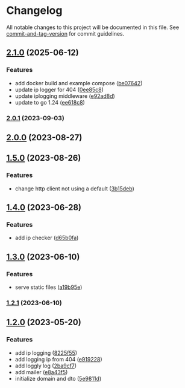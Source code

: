 # Changelog

All notable changes to this project will be documented in this file. See [commit-and-tag-version](https://github.com/absolute-version/commit-and-tag-version) for commit guidelines.

## [2.1.0](https://github.com/anditakaesar/uwa-back/compare/v2.0.1...v2.1.0) (2025-06-12)


### Features

* add docker build and example compose ([be07642](https://github.com/anditakaesar/uwa-back/commit/be076420a4102d65eb4b98bdbed7c9f8301c56ea))
* update ip logger for 404 ([0ee85c8](https://github.com/anditakaesar/uwa-back/commit/0ee85c8ea9cac35f4e08443b1a10f3a8961c54a8))
* update iplogging middleware ([e92ad8d](https://github.com/anditakaesar/uwa-back/commit/e92ad8db34f6b411de977b9fd84f36d37cde8ff5))
* update to go 1.24 ([ee618c8](https://github.com/anditakaesar/uwa-back/commit/ee618c8ce45f8db9e3938c5de3dae9faeab08534))

### [2.0.1](https://github.com/anditakaesar/uwa-back/compare/v2.0.0...v2.0.1) (2023-09-03)

## [2.0.0](https://github.com/anditakaesar/uwa-back/compare/v1.5.0...v2.0.0) (2023-08-27)

## [1.5.0](https://github.com/anditakaesar/uwa-back/compare/v1.4.0...v1.5.0) (2023-08-26)


### Features

* change http client not using a default ([3b15deb](https://github.com/anditakaesar/uwa-back/commit/3b15debffe6c3cabffe83baf45530df1251aca1c))

## [1.4.0](https://github.com/anditakaesar/uwa-back/compare/v1.3.0...v1.4.0) (2023-06-28)


### Features

* add ip checker ([d65b0fa](https://github.com/anditakaesar/uwa-back/commit/d65b0fa7d868c4a22b9ba8352a0e5e339119d916))

## [1.3.0](https://github.com/anditakaesar/uwa-back/compare/v1.2.1...v1.3.0) (2023-06-10)


### Features

* serve static files ([a19b95e](https://github.com/anditakaesar/uwa-back/commit/a19b95ed5b1f60d96c52f8f258687ac85d9e50bb))

### [1.2.1](https://github.com/anditakaesar/uwa-back/compare/v1.2.0...v1.2.1) (2023-06-10)

## [1.2.0](https://github.com/anditakaesar/uwa-back/compare/v1.1.0...v1.2.0) (2023-05-20)


### Features

* add ip logging ([8225f55](https://github.com/anditakaesar/uwa-back/commit/8225f55827d93368ac51e33559f97c3a02199d4d))
* add logging ip from 404 ([e919228](https://github.com/anditakaesar/uwa-back/commit/e919228917116c61cb40f50ed71cbe56836f8c59))
* add loggly log ([2ba9cf7](https://github.com/anditakaesar/uwa-back/commit/2ba9cf75167dc6f19b2bb7ef95a874c054770386))
* add mailer ([e8a43f5](https://github.com/anditakaesar/uwa-back/commit/e8a43f5574fad339d2c65deb3c511df2dbac4002))
* initialize domain and dto ([5e9811d](https://github.com/anditakaesar/uwa-back/commit/5e9811df6497f419969b286a489f2183a7f16f8e))
